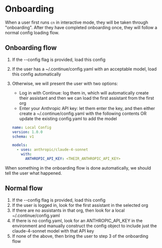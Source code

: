 # Onboarding

When a user first runs `cn` in interactive mode, they will be taken through "onboarding". After they have completed onboarding once, they will follow a normal config loading flow.

## Onboarding flow

1. If the --config flag is provided, load this config
2. If the user has a ~/.continue/config.yaml with an acceptable model, load this config automatically
3. Otherwise, we will present the user with two options:

   - Log in with Continue: log them in, which will automatically create their assistant and then we can load the first assistant from the first org
   - Enter your Anthropic API key: let them enter the key, and then either create a ~/.continue/config.yaml with the following contents OR update the existing config.yaml to add the model

   ```yaml
   name: Local Config
   version: 1.0.0
   schema: v1

   models:
     - uses: anthropic/claude-4-sonnet
       with:
         ANTHROPIC_API_KEY: <THEIR_ANTHROPIC_API_KEY>
   ```

When something in the onboarding flow is done automatically, we should tell the user what happened.

## Normal flow

1. If the --config flag is provided, load this config
2. If the user is logged in, look for the first assistant in the selected org
3. If there are no assistants in that org, then look for a local ~/.continue/config.yaml
4. If there is no config.yaml, look for an ANTHROPIC_API_KEY in the environment and manually construct the config object to include just the claude-4-sonnet model with that API key
5. If none of the above, then bring the user to step 3 of the onboarding flow
